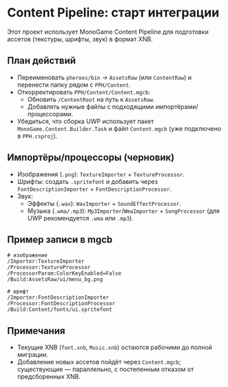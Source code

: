 # Content Pipeline: старт интеграции

Этот проект использует MonoGame Content Pipeline для подготовки ассетов (текстуры, шрифты, звук) в формат XNB.

## План действий
- Переименовать `pheroes/bin` → `AssetsRaw` (или `ContentRaw`) и перенести папку рядом с `PPH/Content`.
- Откорректировать `PPH/Content/Content.mgcb`:
  - Обновить `/ContentRoot` на путь к `AssetsRaw`.
  - Добавлять нужные файлы с подходящими импортёрами/процессорами.
- Убедиться, что сборка UWP использует пакет `MonoGame.Content.Builder.Task` и файл `Content.mgcb` (уже подключено в `PPH.csproj`).

## Импортёры/процессоры (черновик)
- Изображения (`.png`): `TextureImporter` + `TextureProcessor`.
- Шрифты: создать `.spritefont` и добавить через `FontDescriptionImporter` + `FontDescriptionProcessor`.
- Звук:
  - Эффекты (`.wav`): `WavImporter` + `SoundEffectProcessor`.
  - Музыка (`.wma/.mp3`): `Mp3Importer`/`WmaImporter` + `SongProcessor` (для UWP рекомендуется `.wma` или `.mp3`).

## Пример записи в mgcb
```
# изображение
/Importer:TextureImporter
/Processor:TextureProcessor
/ProcessorParam:ColorKeyEnabled=False
/Build:AssetsRaw/ui/menu_bg.png

# шрифт
/Importer:FontDescriptionImporter
/Processor:FontDescriptionProcessor
/Build:Content/fonts/ui.spritefont
```

## Примечания
- Текущие XNB (`font.xnb`, `Music.xnb`) остаются рабочими до полной миграции.
- Добавление новых ассетов пойдёт через `Content.mgcb`; существующие — параллельно, с постепенным отказом от предсборенных XNB.
